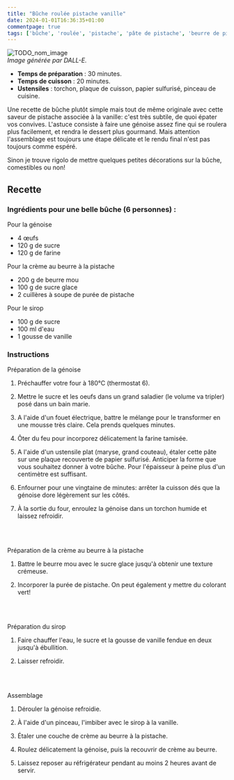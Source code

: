 ```yaml
---
title: "Bûche roulée pistache vanille"
date: 2024-01-01T16:36:35+01:00
commentpage: true
tags: ['bûche', 'roulée', 'pistache', 'pâte de pistache', 'beurre de pistache', 'Noël', "sucré", 'dessert', 'beurre', 'génoise', 'sirop', 'crème au beurre', 'vanille', 'sucre', 'fête', 'pâtisserie']
---
```


![TODO_nom_image](/pictures/buche.jpeg)<br>
*Image générée par DALL-E.*

- **Temps de préparation** : 30 minutes.
- **Temps de cuisson** : 20 minutes.
- **Ustensiles** : torchon, plaque de cuisson, papier sulfurisé, pinceau de cuisine.

Une recette de bûche plutôt simple mais tout de même originale avec cette saveur de pistache associée à la vanille: c'est très subtile, de quoi épater vos convives. L'astuce consiste à faire une génoise assez fine qui se roulera plus facilement, et rendra le dessert plus gourmand. Mais attention l'assemblage est toujours une étape délicate et le rendu final n'est pas toujours comme espéré. 

Sinon je trouve rigolo de mettre quelques petites décorations sur la bûche, comestibles ou non!

## Recette

### Ingrédients pour une belle bûche (6 personnes) :

Pour la génoise

- 4 œufs
- 120 g de sucre
- 120 g de farine

Pour la crème au beurre à la pistache

- 200 g de beurre mou
- 100 g de sucre glace
- 2 cuillères à soupe de purée de pistache

Pour le sirop

- 100 g de sucre
- 100 ml d'eau
- 1 gousse de vanille

### Instructions

Préparation de la génoise

1. Préchauffer votre four à 180°C (thermostat 6).


2. Mettre le sucre et les oeufs dans un grand saladier (le volume va tripler) posé dans un bain marie.

3. A l'aide d'un fouet électrique, battre le mélange pour le transformer en une mousse très claire. Cela prends quelques minutes.

4. Ôter du feu pour incorporez délicatement la farine tamisée.

6. A l'aide d'un ustensile plat (maryse, grand couteau), étaler cette pâte sur une plaque recouverte de papier sulfurisé. Anticiper la forme que vous souhaitez donner à votre bûche. Pour l'épaisseur à peine plus d'un centimètre est suffisant.

7. Enfourner pour une vingtaine de minutes: arrêter la cuisson dés que la génoise dore légèrement sur les côtés.

8. À la sortie du four, enroulez la génoise dans un torchon humide et laissez refroidir.
<br>
<br>

Préparation de la crème au beurre à la pistache

1. Battre le beurre mou avec le sucre glace jusqu'à obtenir une texture crémeuse.

2. Incorporer la purée de pistache. On peut également y mettre du colorant vert!
<br>
<br>

Préparation du sirop

1. Faire chauffer l'eau, le sucre et la gousse de vanille fendue en deux jusqu'à ébullition.

2. Laisser refroidir.
<br>
<br>

Assemblage

1. Dérouler la génoise refroidie.

2. À l'aide d'un pinceau, l'imbiber avec le sirop à la vanille.

3. Étaler une couche de crème au beurre à la pistache.

4. Roulez délicatement la génoise, puis la recouvrir de crème au beurre.

5. Laissez reposer au réfrigérateur pendant au moins 2 heures avant de servir.

